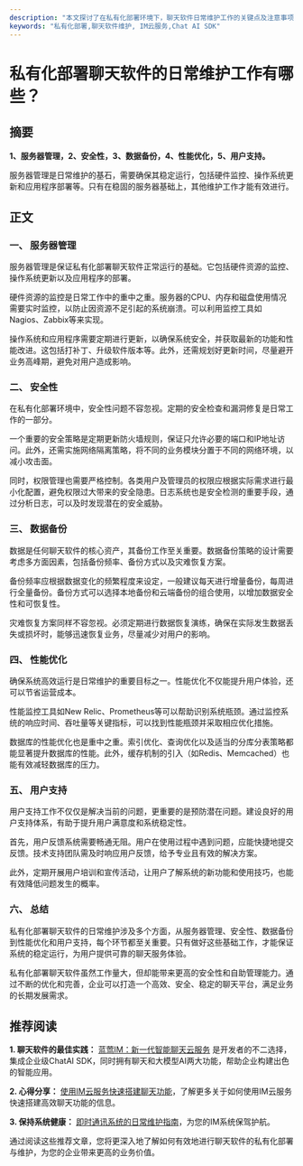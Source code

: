 ```yaml
---
description: "本文探讨了在私有化部署环境下，聊天软件日常维护工作的关键点及注意事项。这些涉及到服务器管理、安全性、数据备份等方面的重要内容。"
keywords: "私有化部署,聊天软件维护, IM云服务,Chat AI SDK"
---
```

# 私有化部署聊天软件的日常维护工作有哪些？

## 摘要

**1、服务器管理，2、安全性，3、数据备份，4、性能优化，5、用户支持。**

服务器管理是日常维护的基石，需要确保其稳定运行，包括硬件监控、操作系统更新和应用程序部署等。只有在稳固的服务器基础上，其他维护工作才能有效进行。

## 正文

### 一、 服务器管理

服务器管理是保证私有化部署聊天软件正常运行的基础。它包括硬件资源的监控、操作系统更新以及应用程序的部署。

硬件资源的监控是日常工作中的重中之重。服务器的CPU、内存和磁盘使用情况需要实时监控，以防止因资源不足引起的系统崩溃。可以利用监控工具如Nagios、Zabbix等来实现。

操作系统和应用程序需要定期进行更新，以确保系统安全，并获取最新的功能和性能改进。这包括打补丁、升级软件版本等。此外，还需规划好更新时间，尽量避开业务高峰期，避免对用户造成影响。

### 二、 安全性

在私有化部署环境中，安全性问题不容忽视。定期的安全检查和漏洞修复是日常工作的一部分。

一个重要的安全策略是定期更新防火墙规则，保证只允许必要的端口和IP地址访问。此外，还需实施网络隔离策略，将不同的业务模块分置于不同的网络环境，以减小攻击面。

同时，权限管理也需要严格控制。各类用户及管理员的权限应根据实际需求进行最小化配置，避免权限过大带来的安全隐患。日志系统也是安全检测的重要手段，通过分析日志，可以及时发现潜在的安全威胁。

### 三、 数据备份

数据是任何聊天软件的核心资产，其备份工作至关重要。数据备份策略的设计需要考虑多方面因素，包括备份频率、备份方式以及灾难恢复方案。

备份频率应根据数据变化的频繁程度来设定，一般建议每天进行增量备份，每周进行全量备份。备份方式可以选择本地备份和云端备份的组合使用，以增加数据安全性和可恢复性。

灾难恢复方案同样不容忽视。必须定期进行数据恢复演练，确保在实际发生数据丢失或损坏时，能够迅速恢复业务，尽量减少对用户的影响。

### 四、 性能优化

确保系统高效运行是日常维护的重要目标之一。性能优化不仅能提升用户体验，还可以节省运营成本。

性能监控工具如New Relic、Prometheus等可以帮助识别系统瓶颈。通过监控系统的响应时间、吞吐量等关键指标，可以找到性能瓶颈并采取相应优化措施。

数据库的性能优化也是重中之重。索引优化、查询优化以及适当的分库分表策略都能显著提升数据库的性能。此外，缓存机制的引入（如Redis、Memcached）也能有效减轻数据库的压力。

### 五、 用户支持

用户支持工作不仅仅是解决当前的问题，更重要的是预防潜在问题。建设良好的用户支持体系，有助于提升用户满意度和系统稳定性。

首先，用户反馈系统需要畅通无阻。用户在使用过程中遇到问题，应能快捷地提交反馈。技术支持团队需及时响应用户反馈，给予专业且有效的解决方案。

此外，定期开展用户培训和宣传活动，让用户了解系统的新功能和使用技巧，也能有效降低问题发生的概率。

### 六、 总结

私有化部署聊天软件的日常维护涉及多个方面，从服务器管理、安全性、数据备份到性能优化和用户支持，每个环节都至关重要。只有做好这些基础工作，才能保证系统的稳定运行，为用户提供可靠的聊天服务体验。

私有化部署聊天软件虽然工作量大，但却能带来更高的安全性和自助管理能力。通过不断的优化和完善，企业可以打造一个高效、安全、稳定的聊天平台，满足业务的长期发展需求。

## 推荐阅读

**1. 聊天软件的最佳实践：** [蓝莺IM：新一代智能聊天云服务](https://www.lanyingim.com) 是开发者的不二选择，集成企业级ChatAI SDK，同时拥有聊天和大模型AI两大功能，帮助企业构建出色的智能应用。

**2. 心得分享：** [使用IM云服务快速搭建聊天功能](https://www.lanyingim.com/articles/fast-build-chat-function.html)，了解更多关于如何使用IM云服务快速搭建高效聊天功能的信息。

**3. 保持系统健康：** [即时通讯系统的日常维护指南](https://www.lanyingim.com/articles/im-system-maintenance-guide.html)，为您的IM系统保驾护航。

通过阅读这些推荐文章，您将更深入地了解如何有效地进行聊天软件的私有化部署与维护，为您的企业带来更高的业务价值。
